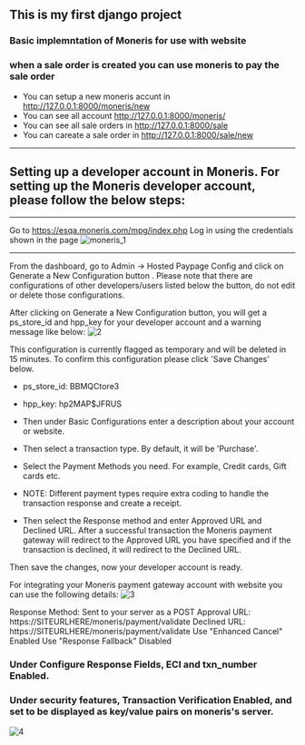 ## This is my first django project
### Basic implemntation of Moneris for use with website
### when a sale order is created you can use moneris to pay the sale order
* You can setup a  new moneris accunt in http://127.0.0.1:8000/moneris/new
* You can see all account  http://127.0.0.1:8000/moneris/
* You can see all sale orders in http://127.0.0.1:8000/sale
* You can careate a sale  order in http://127.0.0.1:8000/sale/new


---
Setting up a developer account in Moneris.
For setting up the Moneris developer account, please follow the below steps:
---

---
Go to https://esqa.moneris.com/mpg/index.php
Log in using the credentials shown in the page
![moneris_1](https://user-images.githubusercontent.com/33756156/57568541-9df3b400-740a-11e9-9674-46a5554d7d0a.png)


---

From the dashboard, go to Admin -> Hosted Paypage Config and click on Generate a New Configuration button . Please note that there are configurations of other developers/users listed 
below the button, do not edit or delete those configurations.


After clicking on Generate a New Configuration button, you will get a ps_store_id and hpp_key for your developer account and a warning message like below:
![2](https://user-images.githubusercontent.com/33756156/57568559-fa56d380-740a-11e9-8b02-f76f034d78eb.png)


This configuration is currently flagged as temporary and will be deleted in 15 minutes.
To confirm this configuration please click 'Save Changes' below.
* ps_store_id: BBMQCtore3
* hpp_key: hp2MAP$JFRUS

* Then under Basic Configurations enter a description about your account or website.
* Then select a transaction type. By default, it will be 'Purchase'.
* Select the Payment Methods you need. For example, Credit cards, Gift cards etc.
* NOTE: Different payment types require extra coding to handle the transaction response and create a receipt.
* Then select the Response method and enter Approved URL and Declined URL. After a successful transaction the Moneris payment gateway will redirect to the Approved URL you have specified and if the transaction is declined, it will redirect to the Declined URL.


Then save the changes, now your developer account is ready.

For integrating your Moneris payment gateway account with website you can use the following details:
![3](https://user-images.githubusercontent.com/33756156/57568607-9385ea00-740b-11e9-9bb7-7e93c6ae54fb.png)

Response Method: Sent to your server as a POST
Approval URL: https://SITEURLHERE/moneris/payment/validate
Declined URL: https://SITEURLHERE/moneris/payment/validate
Use "Enhanced Cancel" Enabled
Use "Response Fallback" Disabled
### Under Configure Response Fields, ECI and txn_number Enabled.
### Under security features, Transaction Verification Enabled, and set to be displayed as key/value pairs on moneris's server.
![4](https://user-images.githubusercontent.com/33756156/57568629-f5deea80-740b-11e9-965b-5c226b3163ee.png)
